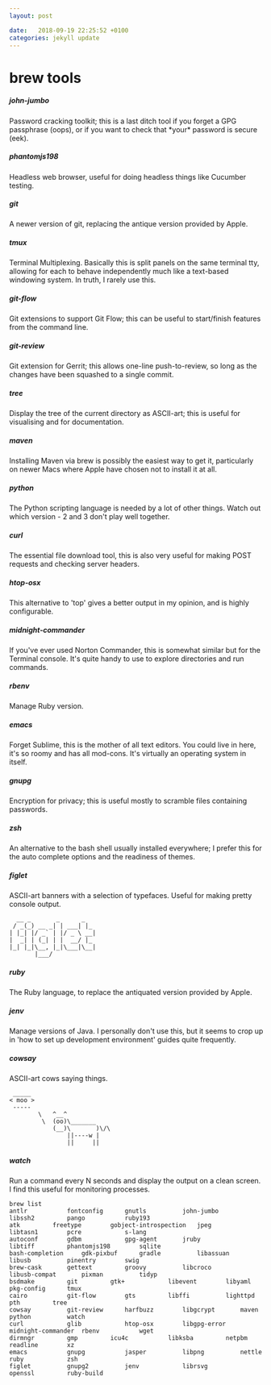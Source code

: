 ```yaml
---
layout: post

date:   2018-09-19 22:25:52 +0100
categories: jekyll update
---
```

brew tools
==========

##### john-jumbo

Password cracking toolkit; this is a last ditch tool if you forget a GPG
passphrase (oops), or if you want to check that \*your\* password is
secure (eek).

##### phantomjs198

Headless web browser, useful for doing headless things like Cucumber
testing.

##### git

A newer version of git, replacing the antique version provided by Apple.

##### tmux

Terminal Multiplexing. Basically this is split panels on the same
terminal tty, allowing for each to behave independently much like a
text-based windowing system. In truth, I rarely use this.

##### git-flow

Git extensions to support Git Flow; this can be useful to start/finish
features from the command line.

##### git-review

Git extension for Gerrit; this allows one-line push-to-review, so long
as the changes have been squashed to a single commit.

##### tree

Display the tree of the current directory as ASCII-art; this is useful
for visualising and for documentation.

##### maven

Installing Maven via brew is possibly the easiest way to get it,
particularly on newer Macs where Apple have chosen not to install it at
all.

##### python

The Python scripting language is needed by a lot of other things. Watch
out which version - 2 and 3 don't play well together.

##### curl

The essential file download tool, this is also very useful for making
POST requests and checking server headers.

##### htop-osx

This alternative to 'top' gives a better output in my opinion, and is
highly configurable.

##### midnight-commander

If you've ever used Norton Commander, this is somewhat similar but for
the Terminal console. It's quite handy to use to explore directories and
run commands.

##### rbenv

Manage Ruby version.

##### emacs

Forget Sublime, this is the mother of all text editors. You could live
in here, it's so roomy and has all mod-cons. It's virtually an operating
system in itself.

##### gnupg

Encryption for privacy; this is useful mostly to scramble files
containing passwords.

##### zsh

An alternative to the bash shell usually installed everywhere; I prefer
this for the auto complete options and the readiness of themes.

##### figlet

ASCII-art banners with a selection of typefaces. Useful for making
pretty console output.

      __ _       _      _   
     / _(_) __ _| | ___| |_ 
    | |_| |/ _` | |/ _ \ __|
    |  _| | (_| | |  __/ |_ 
    |_| |_|\__, |_|\___|\__|
           |___/            

##### ruby

The Ruby language, to replace the antiquated version provided by Apple.

##### jenv

Manage versions of Java. I personally don't use this, but it seems to
crop up in 'how to set up development environment' guides quite
frequently.

##### cowsay

ASCII-art cows saying things.

     _____ 
    < moo >
     ----- 
            \   ^__^
             \  (oo)\_______
                (__)\       )\/\
                    ||----w |
                    ||     ||

##### watch

Run a command every N seconds and display the output on a clean screen.
I find this useful for monitoring processes.

    brew list
    antlr           fontconfig      gnutls          john-jumbo      libssh2         pango           ruby193
    atk         freetype        gobject-introspection   jpeg            libtasn1        pcre            s-lang
    autoconf        gdbm            gpg-agent       jruby           libtiff         phantomjs198        sqlite
    bash-completion     gdk-pixbuf      gradle          libassuan       libusb          pinentry        swig
    brew-cask       gettext         groovy          libcroco        libusb-compat       pixman          tidyp
    bsdmake         git         gtk+            libevent        libyaml         pkg-config      tmux
    cairo           git-flow        gts         libffi          lighttpd        pth         tree
    cowsay          git-review      harfbuzz        libgcrypt       maven           python          watch
    curl            glib            htop-osx        libgpg-error        midnight-commander  rbenv           wget
    dirmngr         gmp         icu4c           libksba         netpbm          readline        xz
    emacs           gnupg           jasper          libpng          nettle          ruby            zsh
    figlet          gnupg2          jenv            librsvg         openssl         ruby-build
